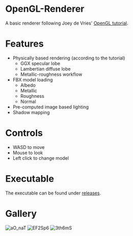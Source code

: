 # OpenGL-Renderer
A basic renderer following Joey de Vries' [OpenGL tutorial](https://learnopengl.com/).

# Features
- Physically based rendering (according to the tutorial)
  - GGX specular lobe
  - Lambertian diffuse lobe
  - Metallic-roughness workflow
- FBX model loading
  - Albedo
  - Metallic
  - Roughness
  - Normal
- Pre-computed image based lighting
- Shadow mapping

# Controls
- WASD to move
- Mouse to look
- Left click to change model

# Executable
The executable can be found under [releases](https://github.com/mooddood235/PBR-Rasterizer/releases/tag/1.0).

# Gallery
![aO_naT](https://github.com/mooddood235/PBR-Rasterizer/assets/62807754/4e3ee52a-1d77-4e64-a3ff-20cc703f9069)
![EF2Sp6](https://github.com/mooddood235/PBR-Rasterizer/assets/62807754/6ef3959c-4604-4e21-9a13-3cee1f371494)
![3th6mS](https://github.com/mooddood235/PBR-Rasterizer/assets/62807754/e9269eae-bc4b-440c-9a23-f6a5d77c7cf8)




